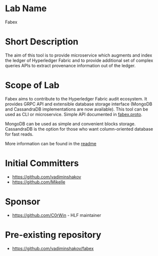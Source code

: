 # Lab Name
Fabex

# Short Description
The aim of this tool is to provide microservice which augments and index the ledger of Hyperledger Fabric and to provide additional set of complex queries APIs to extract provenance information out of the ledger.

# Scope of Lab
Fabex aims to contribute to the Hyperledger Fabric audit ecosystem. It provides GRPC API and extensible database storage interface (MongoDB and CassandraDB implementations are now available). 
This tool can be used as CLI or microservice. Simple API documented in [fabex.proto](https://github.com/VadimInshakov/fabex/blob/master/proto/fabex.proto). 

MongoDB can be used as simple and convenient blocks storage. CassandraDB is the option for those who want column-oriented database for fast reads.

More information can be found in the [readme](https://github.com/vadimInshakov/fabex/blob/master/readme.md)

# Initial Committers
- https://github.com/vadiminshakov
- https://github.com/Mikelle

# Sponsor
- https://github.com/C0rWin - HLF maintainer 

# Pre-existing repository
- https://github.com/vadiminshakov/fabex